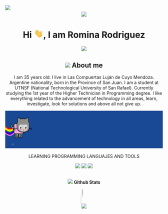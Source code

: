 <!--horizontal divider(gradiant)-->
<img src="https://user-images.githubusercontent.com/73097560/115834477-dbab4500-a447-11eb-908a-139a6edaec5c.gif">

<div img align="center">
<picture> <img align="center" src="https://mir-s3-cdn-cf.behance.net/project_modules/disp/601014116770475.6068beff4640a.gif" width = 400px></picture>
 <p align="left">

<div align="center">

<h1 align="center">Hi <img src="https://raw.githubusercontent.com/ABSphreak/ABSphreak/master/gifs/Hi.gif" width="30px">, I am Romina Rodriguez </h1>
<!--horizontal divider(gradiant)-->
<img src="https://user-images.githubusercontent.com/73097560/115834477-dbab4500-a447-11eb-908a-139a6edaec5c.gif">

## <picture><img src = "https://user-images.githubusercontent.com/64439609/213525571-a0b12213-7e89-48df-a45f-153c78f3cf5e.png" width =40px></picture> **About me**

I am 35 years old.
I live in Las Compuertas Luján de Cuyo Mendoza.
Argentine nationality, born in the Province of San Juan.
I am a student at UTNSF (National Technological University of San Rafael).
Currently studying the 1st year of the Higher Technician in Programming degree.
I like everything related to the advancement of technology in all areas,
learn, investigate, look for solutions and above all not give up.

<div align="center">
    <img src="https://raw.githubusercontent.com/Niefee/niefee/master/assets/fly.webp" height="120px" />
</div>

LEARNING PROGRAMMING LANGUAJES AND TOOLS

<td align="center" width="25%">
<img height=60px src="https://www.vectorlogo.zone/logos/python/python-ar21.svg"> 
</td>

<td align="center" width="25%">
<img height=60px src="https://www.vectorlogo.zone/logos/java/java-ar21.svg"> 
</td>

<td align="center" width="25%">
<img height=100px src="https://www.vectorlogo.zone/logos/javascript/javascript-ar21.svg"> 
</td>

</tr>
</tbody>
</table>

<br> <img src="https://media.giphy.com/media/Romy-13/giphy.gif" width="25"> <b>Github Stats</b>

<div style="display:grid;align-items:center;justify-content:center">
 <img style="height:100%;width:49%;max-width: 100%" src="https://github-readme-stats.vercel.app/api?username=Romy-13&theme=gotham&count_public=true&show_icons=true&include_all_commits=true"/>
  <img style="height:100%;width:49%;max-width: 10%" src="https://github-readme-stats.vercel.app/api/top-langs/?username=Romy-13&layout=compact&theme=gotham&langs_count=8"/>

</div>

<img src="https://profile-counter.glitch.me/Romy-13/count.svg">


